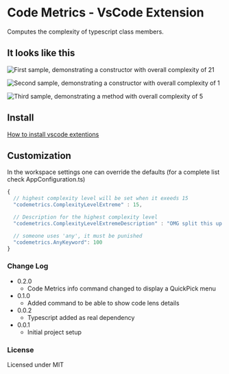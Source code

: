 # Code Metrics - VsCode Extension

Computes the complexity of typescript class members.

## It looks like this

![First sample, demonstrating a constructor with overall complexity of 21](https://raw.githubusercontent.com/kisstkondoros/codemetrics/master/images/Sample1.png)

![Second sample, demonstrating a constructor with overall complexity of 1](https://raw.githubusercontent.com/kisstkondoros/codemetrics/master/images/Sample2.png)

![Third sample, demonstrating a method with overall complexity of 5](https://raw.githubusercontent.com/kisstkondoros/codemetrics/master/images/Sample3.png)

## Install

[How to install vscode extentions](https://code.visualstudio.com/docs/editor/extension-gallery)

## Customization
In the workspace settings one can override the defaults
(for a complete list check AppConfiguration.ts)
```javascript
{
  // highest complexity level will be set when it exeeds 15
  "codemetrics.ComplexityLevelExtreme" : 15,

  // Description for the highest complexity level
  "codemetrics.ComplexityLevelExtremeDescription" : "OMG split this up!",

  // someone uses 'any', it must be punished
  "codemetrics.AnyKeyword": 100
}
  ```

### Change Log
- 0.2.0
  - Code Metrics info command changed to display a QuickPick menu
- 0.1.0
  - Added command to be able to show code lens details
- 0.0.2
  - Typescript added as real dependency
- 0.0.1
  - Initial project setup

### License

Licensed under MIT
